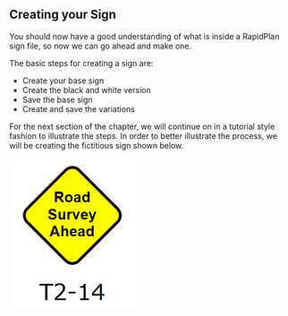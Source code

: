 ## Creating your Sign 
You should now have a good understanding of what is inside a RapidPlan sign file, so now we can go ahead and make one.

The basic steps for creating a sign are:

 - Create your base sign
 - Create the black and white version 
 - Save the base sign 
 - Create and save the variations

For the next section of the chapter, we will continue on in a tutorial style fashion to illustrate the steps. In order to better illustrate the process, we will be creating the fictitious sign shown below.

![The_Fictitious_Sign_we_will_Create](./assets/The_Fictitious_Sign_we_will_Create.png)
